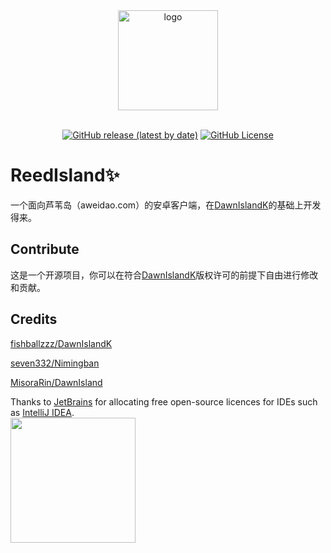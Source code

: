 <div align="center">
   <img width="160" src="https://s3.bmp.ovh/imgs/2022/06/06/552afabe5bdb4ebc.png" alt="logo"></br></br>

[![GitHub release (latest by date)](https://img.shields.io/github/v/release/xslingcn/ReedIsland)](https://github.com/xslingcn/ReedIsland/releases)
[![GitHub License](https://img.shields.io/github/license/xslingcn/ReedIsland)](https://github.com/xslingcn/ReedIsland/blob/main/LICENSE)
</div>

# ReedIsland✨

一个面向芦苇岛（aweidao.com）的安卓客户端，在[DawnIslandK](https://github.com/fishballzzz/DawnIslandK)的基础上开发得来。

## Contribute

这是一个开源项目，你可以在符合[DawnIslandK](https://github.com/fishballzzz/DawnIslandK)版权许可的前提下自由进行修改和贡献。

## Credits

[fishballzzz/DawnIslandK](https://github.com/fishballzzz/DawnIslandK)

[seven332/Nimingban](https://github.com/seven332/Nimingban)

[MisoraRin/DawnIsland](https://github.com/MisoraRin/DawnIsland)

Thanks to [JetBrains](https://www.jetbrains.com/?from=phenyl) for allocating free open-source licences for IDEs such as [IntelliJ IDEA](https://www.jetbrains.com/idea/?from=phenyl).  
[<img src="https://resources.jetbrains.com/storage/products/company/brand/logos/jb_beam.svg" width="200"/>](https://www.jetbrains.com/?from=phenyl)
